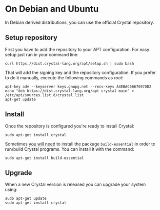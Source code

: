 # On Debian and Ubuntu

In Debian derived distributions, you can use the official Crystal repository.

## Setup repository

First you have to add the repository to your APT configuration. For easy setup just run in your command line:

```
curl https://dist.crystal-lang.org/apt/setup.sh | sudo bash
```

That will add the signing key and the repository configuration. If you prefer to do it manually, execute the following commands as *root*:

```
apt-key adv --keyserver keys.gnupg.net --recv-keys A4EBAC6667697DD2
echo "deb https://dist.crystal-lang.org/apt crystal main" > /etc/apt/sources.list.d/crystal.list
apt-get update
```

## Install
Once the repository is configured you're ready to install Crystal:

```
sudo apt-get install crystal
```

Sometimes [you will need](https://github.com/crystal-lang/crystal/issues/4342) to install the package `build-essential` in order to run/build Crystal programs. You can install it with the command:

```
sudo apt-get install build-essential
```


## Upgrade

When a new Crystal version is released you can upgrade your system using:

```
sudo apt-get update
sudo apt-get install crystal
```
